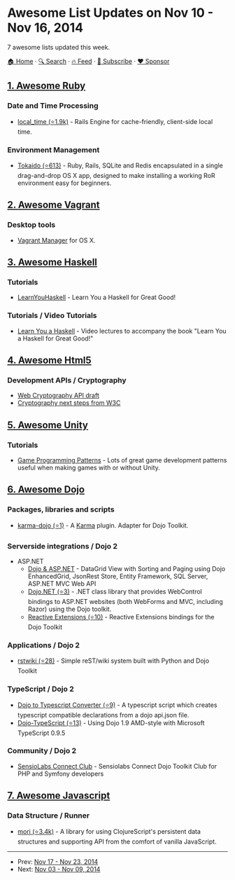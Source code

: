 # Awesome List Updates on Nov 10 - Nov 16, 2014

7 awesome lists updated this week.

[🏠 Home](/README.md) · [🔍 Search](https://www.trackawesomelist.com/search/) · [🔥 Feed](https://www.trackawesomelist.com/week/rss.xml) · [📮 Subscribe](https://trackawesomelist.us17.list-manage.com/subscribe?u=d2f0117aa829c83a63ec63c2f&id=36a103854c) · [❤️  Sponsor](https://github.com/sponsors/theowenyoung)



## [1. Awesome Ruby](/content/markets/awesome-ruby/week/README.md)

### Date and Time Processing

*   [local\_time (⭐1.9k)](https://github.com/basecamp/local_time) - Rails Engine for cache-friendly, client-side local time.

### Environment Management

*   [Tokaido (⭐613)](https://github.com/tokaido/tokaidoapp/releases) - Ruby, Rails, SQLite and Redis encapsulated in a single drag-and-drop OS X app, designed to make installing a working RoR environment easy for beginners.

## [2. Awesome Vagrant](/content/iJackUA/awesome-vagrant/week/README.md)

### Desktop tools

*   [Vagrant Manager](http://vagrantmanager.com/) for OS X.

## [3. Awesome Haskell](/content/krispo/awesome-haskell/week/README.md)

### Tutorials

*   [LearnYouHaskell](http://learnyouahaskell.com/chapters) - Learn You a Haskell for Great Good!

### Tutorials / Video Tutorials

*   [Learn You a Haskell](https://www.youtube.com/watch?v=NBKnY7Z_w3I\&list=PLPqPwGvHPSZB-urE6QFjKYt6AGXcZqJUh) - Video lectures to accompany the book "Learn You a Haskell for Great Good!"

## [4. Awesome Html5](/content/diegocard/awesome-html5/week/README.md)

### Development APIs / Cryptography

*   [Web Cryptography API draft](http://www.w3.org/TR/WebCryptoAPI/)
*   [Cryptography next steps from W3C](http://www.w3.org/2012/webcrypto/webcrypto-next-workshop/report.html)

## [5. Awesome Unity](/content/RyanNielson/awesome-unity/week/README.md)

### Tutorials

*   [Game Programming Patterns](http://gameprogrammingpatterns.com/contents.html) - Lots of great game development patterns useful when making games with or without Unity.

## [6. Awesome Dojo](/content/petk/awesome-dojo/week/README.md)

### Packages, libraries and scripts

*   [karma-dojo (⭐1)](https://github.com/garcimouche/karma-dojo) - A [Karma](http://karma-runner.github.io/) plugin. Adapter for Dojo Toolkit.

### Serverside integrations / Dojo 2

*   ASP.NET
    *   [Dojo & ASP.NET](https://www.codeproject.com/Articles/650443/DataGrid-View-with-Sorting-and) - DataGrid View with Sorting and Paging using Dojo EnhancedGrid, JsonRest Store, Entity Framework, SQL Server, ASP.NET MVC Web API
    *   [Dojo.NET (⭐3)](https://github.com/lstratman/Dojo.NET) - .NET class library that provides WebControl bindings to ASP.NET websites (both WebForms and MVC, including Razor) using the Dojo toolkit.
    *   [Reactive Extensions (⭐10)](https://github.com/Reactive-Extensions/RxJS-Dojo) - Reactive Extensions bindings for the Dojo Toolkit

### Applications / Dojo 2

*   [rstwiki (⭐28)](https://github.com/phiggins42/rstwiki) - Simple reST/wiki system built with Python and Dojo Toolkit

### TypeScript / Dojo 2

*   [Dojo to Typescript Converter (⭐9)](https://github.com/stopyoukid/DojoToTypescriptConverter) - A typescript script which creates typescript compatible declarations from a dojo api.json file.
*   [Dojo-TypeScript (⭐13)](https://github.com/schungx/Dojo-TypeScript) - Using Dojo 1.9 AMD-style with Microsoft TypeScript 0.9.5

### Community / Dojo 2

*   [SensioLabs Connect Club](https://connect.sensiolabs.com/club/dojo-toolkit) - Sensiolabs Connect Dojo Toolkit Club for PHP and Symfony developers

## [7. Awesome Javascript](/content/sorrycc/awesome-javascript/week/README.md)

### Data Structure / Runner

*   [mori (⭐3.4k)](https://github.com/swannodette/mori) - A library for using ClojureScript's persistent data structures and supporting API from the comfort of vanilla JavaScript.

---

- Prev: [Nov 17 - Nov 23, 2014](/content/2014/46/README.md)
- Next: [Nov 03 - Nov 09, 2014](/content/2014/44/README.md)